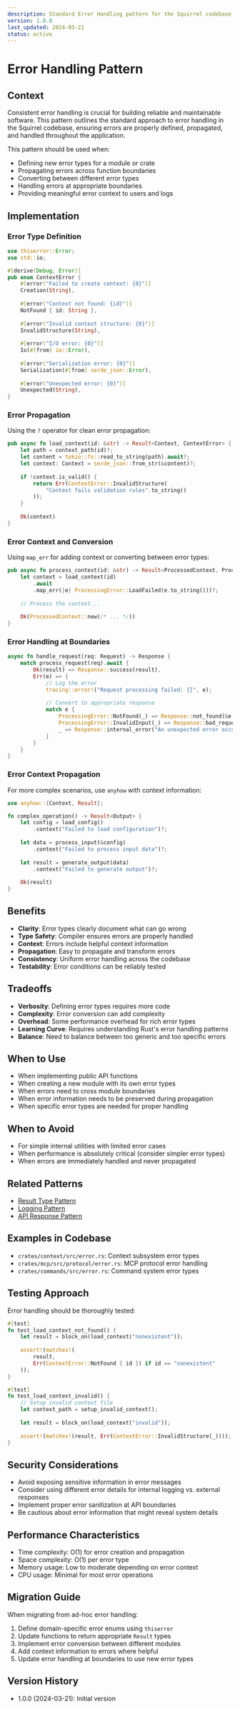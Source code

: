 ```yaml
---
description: Standard Error Handling pattern for the Squirrel codebase
version: 1.0.0
last_updated: 2024-03-21
status: active
---
```


# Error Handling Pattern

## Context

Consistent error handling is crucial for building reliable and maintainable software. This pattern outlines the standard approach to error handling in the Squirrel codebase, ensuring errors are properly defined, propagated, and handled throughout the application.

This pattern should be used when:
- Defining new error types for a module or crate
- Propagating errors across function boundaries
- Converting between different error types
- Handling errors at appropriate boundaries
- Providing meaningful error context to users and logs

## Implementation

### Error Type Definition

```rust
use thiserror::Error;
use std::io;

#[derive(Debug, Error)]
pub enum ContextError {
    #[error("Failed to create context: {0}")]
    Creation(String),
    
    #[error("Context not found: {id}")]
    NotFound { id: String },
    
    #[error("Invalid context structure: {0}")]
    InvalidStructure(String),
    
    #[error("I/O error: {0}")]
    Io(#[from] io::Error),
    
    #[error("Serialization error: {0}")]
    Serialization(#[from] serde_json::Error),
    
    #[error("Unexpected error: {0}")]
    Unexpected(String),
}
```

### Error Propagation

Using the `?` operator for clean error propagation:

```rust
pub async fn load_context(id: &str) -> Result<Context, ContextError> {
    let path = context_path(id)?;
    let content = tokio::fs::read_to_string(path).await?;
    let context: Context = serde_json::from_str(&content)?;
    
    if !context.is_valid() {
        return Err(ContextError::InvalidStructure(
            "Context fails validation rules".to_string()
        ));
    }
    
    Ok(context)
}
```

### Error Context and Conversion

Using `map_err` for adding context or converting between error types:

```rust
pub async fn process_context(id: &str) -> Result<ProcessedContext, ProcessingError> {
    let context = load_context(id)
        .await
        .map_err(|e| ProcessingError::LoadFailed(e.to_string()))?;
        
    // Process the context...
    
    Ok(ProcessedContext::new(/* ... */))
}
```

### Error Handling at Boundaries

```rust
async fn handle_request(req: Request) -> Response {
    match process_request(req).await {
        Ok(result) => Response::success(result),
        Err(e) => {
            // Log the error
            tracing::error!("Request processing failed: {}", e);
            
            // Convert to appropriate response
            match e {
                ProcessingError::NotFound(_) => Response::not_found(&e.to_string()),
                ProcessingError::InvalidInput(_) => Response::bad_request(&e.to_string()),
                _ => Response::internal_error("An unexpected error occurred"),
            }
        }
    }
}
```

### Error Context Propagation

For more complex scenarios, use `anyhow` with context information:

```rust
use anyhow::{Context, Result};

fn complex_operation() -> Result<Output> {
    let config = load_config()
        .context("Failed to load configuration")?;
        
    let data = process_input(&config)
        .context("Failed to process input data")?;
        
    let result = generate_output(data)
        .context("Failed to generate output")?;
        
    Ok(result)
}
```

## Benefits

- **Clarity**: Error types clearly document what can go wrong
- **Type Safety**: Compiler ensures errors are properly handled
- **Context**: Errors include helpful context information
- **Propagation**: Easy to propagate and transform errors
- **Consistency**: Uniform error handling across the codebase
- **Testability**: Error conditions can be reliably tested

## Tradeoffs

- **Verbosity**: Defining error types requires more code
- **Complexity**: Error conversion can add complexity
- **Overhead**: Some performance overhead for rich error types
- **Learning Curve**: Requires understanding Rust's error handling patterns
- **Balance**: Need to balance between too generic and too specific errors

## When to Use

- When implementing public API functions
- When creating a new module with its own error types
- When errors need to cross module boundaries
- When error information needs to be preserved during propagation
- When specific error types are needed for proper handling

## When to Avoid

- For simple internal utilities with limited error cases
- When performance is absolutely critical (consider simpler error types)
- When errors are immediately handled and never propagated

## Related Patterns

- [Result Type Pattern](./result-type.md)
- [Logging Pattern](./logging.md)
- [API Response Pattern](./api-response.md)

## Examples in Codebase

- `crates/context/src/error.rs`: Context subsystem error types
- `crates/mcp/src/protocol/error.rs`: MCP protocol error handling
- `crates/commands/src/error.rs`: Command system error types

## Testing Approach

Error handling should be thoroughly tested:

```rust
#[test]
fn test_load_context_not_found() {
    let result = block_on(load_context("nonexistent"));
    
    assert!(matches!(
        result, 
        Err(ContextError::NotFound { id }) if id == "nonexistent"
    ));
}

#[test]
fn test_load_context_invalid() {
    // Setup invalid context file
    let context_path = setup_invalid_context();
    
    let result = block_on(load_context("invalid"));
    
    assert!(matches!(result, Err(ContextError::InvalidStructure(_))));
}
```

## Security Considerations

- Avoid exposing sensitive information in error messages
- Consider using different error details for internal logging vs. external responses
- Implement proper error sanitization at API boundaries
- Be cautious about error information that might reveal system details

## Performance Characteristics

- Time complexity: O(1) for error creation and propagation
- Space complexity: O(1) per error type
- Memory usage: Low to moderate depending on error context
- CPU usage: Minimal for most error operations

## Migration Guide

When migrating from ad-hoc error handling:

1. Define domain-specific error enums using `thiserror`
2. Update functions to return appropriate `Result` types
3. Implement error conversion between different modules
4. Add context information to errors where helpful
5. Update error handling at boundaries to use new error types

## Version History

- 1.0.0 (2024-03-21): Initial version 